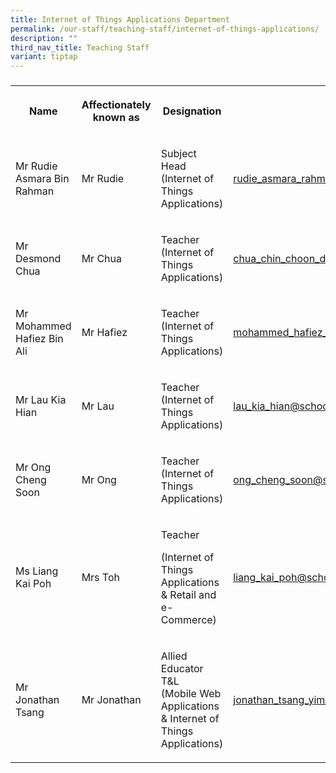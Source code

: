```yaml
---
title: Internet of Things Applications Department
permalink: /our-staff/teaching-staff/internet-of-things-applications/
description: ""
third_nav_title: Teaching Staff
variant: tiptap
---
```

<h3></h3>
<table style="minWidth: 100px">
<colgroup>
<col>
<col>
<col>
<col>
</colgroup>
<tbody>
<tr>
<th rowspan="1" colspan="1">
<p>Name</p>
</th>
<th rowspan="1" colspan="1">
<p>Affectionately known as</p>
</th>
<th rowspan="1" colspan="1">
<p>Designation</p>
</th>
<th rowspan="1" colspan="1">
<p>Email</p>
</th>
</tr>
<tr>
<td rowspan="1" colspan="1">
<p>Mr Rudie Asmara Bin Rahman</p>
</td>
<td rowspan="1" colspan="1">
<p>Mr Rudie</p>
</td>
<td rowspan="1" colspan="1">
<p>Subject Head
<br>(Internet of Things Applications)</p>
</td>
<td rowspan="1" colspan="1">
<p><a href="mailto:rudie_asmara_rahman@schools.gov.sg" rel="noopener noreferrer nofollow" target="_blank">rudie_asmara_rahman@schools.gov.sg</a>
</p>
</td>
</tr>
<tr>
<td rowspan="1" colspan="1">
<p>Mr Desmond Chua</p>
</td>
<td rowspan="1" colspan="1">
<p>Mr Chua</p>
</td>
<td rowspan="1" colspan="1">
<p>Teacher
<br>(Internet of Things Applications)</p>
</td>
<td rowspan="1" colspan="1">
<p><a href="mailto:chua_chin_choon_desmond@schools.gov.sg" rel="noopener noreferrer nofollow" target="_blank">chua_chin_choon_desmond@schools.gov.sg</a>
</p>
</td>
</tr>
<tr>
<td rowspan="1" colspan="1">
<p>Mr Mohammed Hafiez Bin Ali</p>
</td>
<td rowspan="1" colspan="1">
<p>Mr Hafiez</p>
</td>
<td rowspan="1" colspan="1">
<p>Teacher
<br>(Internet of Things Applications)</p>
</td>
<td rowspan="1" colspan="1">
<p><a href="mailto:mohammed_hafiez_ali@schools.gov.sg" rel="noopener noreferrer nofollow" target="_blank">mohammed_hafiez_ali@schools.gov.sg</a>
</p>
</td>
</tr>
<tr>
<td rowspan="1" colspan="1">
<p>Mr Lau Kia Hian</p>
</td>
<td rowspan="1" colspan="1">
<p>Mr Lau</p>
</td>
<td rowspan="1" colspan="1">
<p>Teacher
<br>(Internet of Things Applications)</p>
</td>
<td rowspan="1" colspan="1">
<p><a href="mailto:lau_kia_hian@schools.gov.sg" rel="noopener noreferrer nofollow" target="_blank">lau_kia_hian@schools.gov.sg</a>
</p>
</td>
</tr>
<tr>
<td rowspan="1" colspan="1">
<p>Mr Ong Cheng Soon</p>
</td>
<td rowspan="1" colspan="1">
<p>Mr Ong</p>
</td>
<td rowspan="1" colspan="1">
<p>Teacher
<br>(Internet of Things Applications)</p>
</td>
<td rowspan="1" colspan="1">
<p><a href="mailto:ong_cheng_soon@schools.gov.sg" rel="noopener noreferrer nofollow" target="_blank">ong_cheng_soon@schools.gov.sg</a>
</p>
</td>
</tr>
<tr>
<td rowspan="1" colspan="1">
<p>Ms Liang Kai Poh</p>
</td>
<td rowspan="1" colspan="1">
<p>Mrs Toh</p>
</td>
<td rowspan="1" colspan="1">
<p>Teacher</p>
<p>(Internet of Things Applications &amp; Retail and e-Commerce)</p>
</td>
<td rowspan="1" colspan="1">
<p><a href="mailto:liang_kai_poh@schools.gov.sg" rel="noopener noreferrer nofollow" target="_blank">liang_kai_poh@schools.gov.sg</a>
</p>
</td>
</tr>
<tr>
<td rowspan="1" colspan="1">
<p>Mr Jonathan Tsang</p>
</td>
<td rowspan="1" colspan="1">
<p>Mr Jonathan</p>
</td>
<td rowspan="1" colspan="1">
<p>Allied Educator T&amp;L
<br>(Mobile Web Applications &amp; Internet of Things Applications)</p>
</td>
<td rowspan="1" colspan="1">
<p><a href="mailto:jonathan_tsang_yim_ting@schools.gov.sg" rel="noopener noreferrer nofollow" target="_blank">jonathan_tsang_yim_ting@schools.gov.sg</a>
</p>
</td>
</tr>
</tbody>
</table>
<h4></h4>
<p></p>